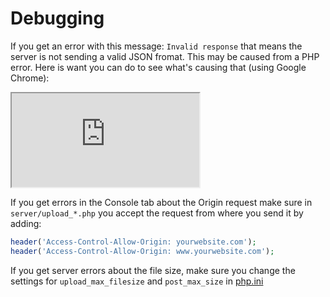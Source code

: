 # Debugging

If you get an error with this message: `Invalid response` that means the server is not sending a valid JSON fromat. This may be caused from a PHP error. Here is want you can do to see what's causing that (using Google Chrome):

<iframe src="https://www.screenr.com/embed/xqWN"></iframe>

If you get errors in the Console tab about the Origin request make sure in `server/upload_*.php` you accept the request from where you send it by adding:

```php
header('Access-Control-Allow-Origin: yourwebsite.com');
header('Access-Control-Allow-Origin: www.yourwebsite.com');
```

If you get server errors about the file size, make sure you change the settings for `upload_max_filesize` and `post_max_size` in [php.ini](http://www.php.net/manual/en/ini.core.php#ini.sect.file-uploads)
